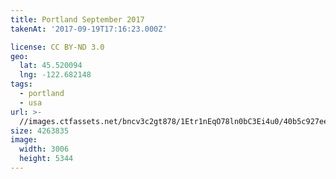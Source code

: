 ```yaml
---
title: Portland September 2017
takenAt: '2017-09-19T17:16:23.000Z'

license: CC BY-ND 3.0
geo:
  lat: 45.520094
  lng: -122.682148
tags:
  - portland
  - usa
url: >-
  //images.ctfassets.net/bncv3c2gt878/1Etr1nEqO78ln0bC3Ei4u0/40b5c927ee7b35deb2c5a5d0de254557/portland-september-2017_37316694461_o
size: 4263835
image:
  width: 3006
  height: 5344
---
```

